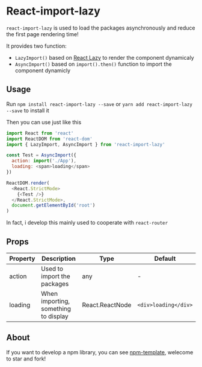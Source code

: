 # React-import-lazy

`react-import-lazy` is used to load the packages asynchronously and reduce the first page rendering time!

It provides two function:

- `LazyImport()` based on [React Lazy](https://zh-hans.reactjs.org/docs/code-splitting.html#reactlazy) to render the component dynamicaly
- `AsyncImport()` based on `import().then()` function to import the component dynamicly

## Usage

Run `npm install react-import-lazy --save` or `yarn add react-import-lazy --save` to install it

Then you can use just like this

```javascript
import React from 'react'
import ReactDOM from 'react-dom'
import { LazyImport, AsyncImport } from 'react-import-lazy'

const Test = AsyncImport({
  action: import('./App'),
  loading: <span>loading</span>
})

ReactDOM.render(
  <React.StrictMode>
    {<Test />}
  </React.StrictMode>,
  document.getElementById('root')
)
```

In fact, i develop this mainly used to cooperate with `react-router`



## Props

| Property | Description                          | Type            | Default              |
| -------- | ------------------------------------ | --------------- | -------------------- |
| action   | Used to import the packages          | any             | -                    |
| loading  | When importing, something to display | React.ReactNode | `<div>loading</div>` |





## About

If you want to develop a npm library, you can see [npm-template](https://github.com/Y-lonelY/npm-template), welecome to star and fork!

